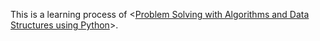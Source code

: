This is a learning process of <[Problem Solving with Algorithms and Data Structures using Python](http://interactivepython.org/runestone/static/pythonds/index.html)>.